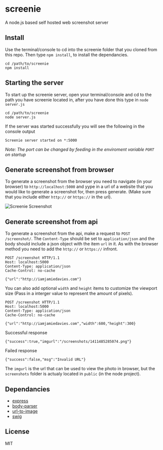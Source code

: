 # screenie

A node.js based self hosted web screenshot server

## Install

Use the terminal/console to cd into the screenie folder that you cloned from this repo. Then type `npm install`, to install the dependancies.

    cd /path/to/screenie
    npm install
    

## Starting the server

To start up the screenie server, open your terminal/console and cd to the path you have screenie located in, after you have done this type in `node server.js`

    cd /path/to/screenie
    node server.js
    
If the server was started successfully you will see the following in the console output

    Screenie server started on *:5000
    
*Note: The port can be changed by feeding in the enviroment variable `PORT` on startup*

## Generate screenshot from browser

To generate a screenshot from the browser you need to navigate (in your browser) to `http://localhost:5000` and yype in a url of a website that you would like to generate a screenshot for, then press generate. (Make sure that you include either `http://` or `https://` in the url).

![Screenie Screenshot](http://new.tinygrab.com/9ad134d6aefd497e377aabe9a845f4c8e888ebbe14.png)

## Generate screenshot from api

To generate a screenshot from the api, make a request to `POST /screenshot/`. The `Content-Type` should be set to `application/json` and the body should include a json object with the item `url` in it. As with the browser method you need to add the `http://` or `https://` infront.

    POST /screenshot HTTP/1.1
    Host: localhost:5000
    Content-Type: application/json
    Cache-Control: no-cache
    
    {"url":"http://iamjamiedavies.com"}
    
You can also add optional `width` and `height` items to customize the viewport size (Pass in a interger value to represent the amount of pixels).
    
    POST /screenshot HTTP/1.1
    Host: localhost:5000
    Content-Type: application/json
    Cache-Control: no-cache
    
    {"url":"http://iamjamiedavies.com","width":600,"height":300}
    
Successful response

    {"success":true,"imgurl":"/screenshots/1411485285074.png"}
    
Failed response

    {"success":false,"msg":"Invalid URL"}
    
The `imgurl` is the url that can be used to view the photo in browser, but the `screenshots` folder is actualy located in `public` (in the node project).

## Dependancies

* [express](https://github.com/strongloop/express)
* [body-parser](https://github.com/expressjs/body-parser)
* [url-to-image](https://github.com/kimmobrunfeldt/url-to-image)
* [swig](https://github.com/paularmstrong/swig/) 

## License

MIT
